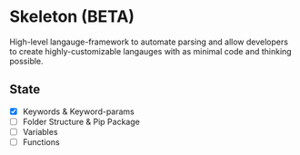 # Skeleton (BETA)
High-level langauge-framework to automate parsing and allow developers to create highly-customizable langauges with as minimal code and thinking possible.

## State
- [x] Keywords & Keyword-params
- [ ] Folder Structure & Pip Package
- [ ] Variables
- [ ] Functions